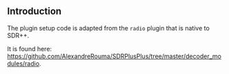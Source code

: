 ## Introduction

The plugin setup code is adapted from the <code>radio</code> plugin that is native to SDR++.

It is found here: https://github.com/AlexandreRouma/SDRPlusPlus/tree/master/decoder_modules/radio.